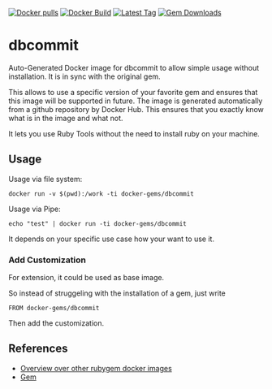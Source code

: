 [![Docker pulls](https://img.shields.io/docker/pulls/rubygem/dbcommit.svg)](https://hub.docker.com/r/rubygem/dbcommit/)
[![Docker Build](https://img.shields.io/docker/automated/rubygem/dbcommit.svg)](https://hub.docker.com/r/rubygem/dbcommit/)
[![Latest Tag](https://img.shields.io/github/tag/docker-rubygem/dbcommit.svg)](https://hub.docker.com/r/rubygem/dbcommit/)
[![Gem Downloads](https://img.shields.io/gem/dt/dbcommit.svg)](https://rubygems.org/gems/dbcommit/)
# dbcommit

Auto-Generated Docker image for dbcommit to allow simple usage without installation.
It is in sync with the original gem.

This allows to use a specific version of your favorite gem and ensures that this image will be supported in future.
The image is generated automatically from a github repository by Docker Hub.
This ensures that you exactly know what is in the image and what not.

It lets you use Ruby Tools without the need to install ruby on your machine.

## Usage

Usage via file system:

`docker run -v $(pwd):/work -ti docker-gems/dbcommit`

Usage via Pipe:

`echo "test" | docker run -ti docker-gems/dbcommit`

It depends on your specific use case how your want to use it.

### Add Customization

For extension, it could be used as base image.

So instead of struggeling with the installation of a gem, just write

`FROM docker-gems/dbcommit`

Then add the customization.

## References

 - [Overview over other rubygem docker images](https://github.com/thinkbot/docker-rubygem)
 - [Gem](https://rubygems.org/gems/dbcommit/)
